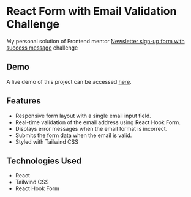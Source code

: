 # React Form with Email Validation Challenge

My personal solution of Frontend mentor [Newsletter sign-up form with success message](https://www.frontendmentor.io/challenges/newsletter-signup-form-with-success-message-3FC1AZbNrv) challenge


## Demo

A live demo of this project can be accessed [here](https://viniciusmassari.github.io/react-form-FM/).


## Features

- Responsive form layout with a single email input field.
- Real-time validation of the email address using React Hook Form.
- Displays error messages when the email format is incorrect.
- Submits the form data when the email is valid.
- Styled with Tailwind CSS 

## Technologies Used

- React
- Tailwind CSS
- React Hook Form

